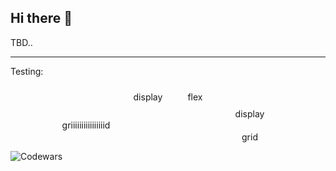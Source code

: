 ## Hi there 👋

TBD..

---

Testing:

<div style="display: flex; justify-content: center;">
  <p style="margin: 10px 20px;">display</p>
  <p style="margin: 10px 20px;">flex</p>
</div>
<div style="display: grid; grid-template-columns: repeat(2, 1fr); gap: 20px;">
  <p style="margin: auto;">display</p>
  <p style="margin: auto;">grid</p>
  <p style="margin: auto; grid-row: 1/3;">griiiiiiiiiiiiiiiid</p>
</div>

![Codewars](https://github.r2v.ch/codewars?user=GoodValts&top_languages=true)

<!--
**GoodValts/GoodValts** is a ✨ _special_ ✨ repository because its `README.md` (this file) appears on your GitHub profile.

Here are some ideas to get you started:

- 🔭 I’m currently working on ...
- 🌱 I’m currently learning ...
- 👯 I’m looking to collaborate on ...
- 🤔 I’m looking for help with ...
- 💬 Ask me about ...
- 📫 How to reach me: ...
- 😄 Pronouns: ...
- ⚡ Fun fact: ...
  -->

